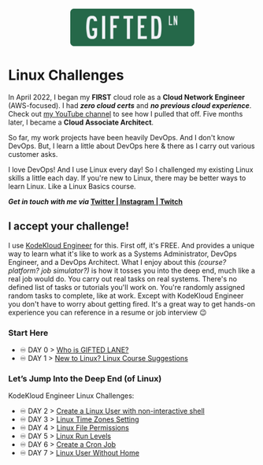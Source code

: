 <p align="center">
 <img src="../img/GLN_Logo.png?raw=true" alt="GIFTED LANE Logo" width="50%" height="50%" />
</p>

# Linux Challenges
In April 2022, I began my **FIRST** cloud role as a **Cloud Network Engineer** (AWS-focused). I had **_zero cloud certs_** and **_no previous cloud experience_**. Check out [my YouTube channel](https://www.youtube.com/@giftedlane) to see how I pulled that off. Five months later, I became a **Cloud Associate Architect**.

So far, my work projects have been heavily DevOps. And I don't know DevOps. But, I learn a little about DevOps here & there as I carry out various customer asks.

I love DevOps! And I use Linux every day! So I challenged my existing Linux skills a little each day. If you're new to Linux, there may be better ways to learn Linux. Like a Linux Basics course.

**_Get in touch with me via_ [Twitter | Instagram | Twitch](http://gl.fyi/StayInTouch)**

## I accept your challenge!
I use [KodeKloud Engineer](https://kodekloud.com/kodekloud-engineer/) for this. First off, it's FREE. And provides a unique way to learn what it's like to work as a Systems Administrator, DevOps Engineer, and a DevOps Architect. What I enjoy about this _(course? platform? job simulator?)_ is how it tosses you into the deep end, much like a real job would do. You carry out real tasks on real systems. There's no defined list of tasks or tutorials you'll work on. You're randomly assigned random tasks to complete, like at work. Except with KodeKloud Engineer you don't have to worry about getting fired. It's a great way to get hands-on experience you can reference in a resume or job interview 😉

### Start Here

-  ♾️ DAY 0 > [Who is GIFTED LANE?](https://www.youtube.com/watch?v=jGgmlCO8gqs)
-  ♾️ DAY 1 > [New to Linux? Linux Course Suggestions](Days/day01.md)

### Let’s Jump Into the Deep End (of Linux)
KodeKloud Engineer Linux Challenges:

-  ♾️ DAY 2 > [Create a Linux User with non-interactive shell](Days/day02.md)
-  ♾️ DAY 3 > [Linux Time Zones Setting](Days/day03.md)
-  ♾️ DAY 4 > [Linux File Permissions](Days/day04.md)
-  ♾️ DAY 5 > [Linux Run Levels](Days/day05.md)
-  ♾️ DAY 6 > [Create a Cron Job](Days/day06.md)
-  ♾️ DAY 7 > [Linux User Without Home](Days/day07.md)
